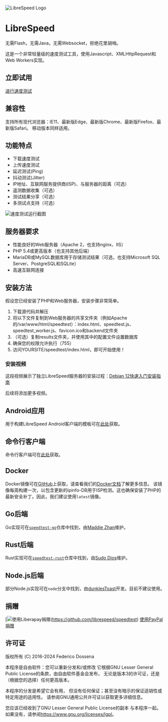 ![LibreSpeed Logo](https://github.com/librespeed/speedtest/blob/master/.logo/logo3.png?raw=true)

# LibreSpeed

无需Flash，无需Java，无需Websocket，拒绝花里胡哨。

这是一个非常轻量级的速度测试工具，使用Javascript、XMLHttpRequest和Web Workers实现。

## 立即试用

[进行速度测试](https://librespeed.org)

## 兼容性

支持所有现代浏览器：IE11、最新版Edge、最新版Chrome、最新版Firefox、最新版Safari。
移动版本同样适用。

## 功能特点

* 下载速度测试
* 上传速度测试
* 延迟测试(Ping)
* 抖动测试(Jitter)
* IP地址、互联网服务提供商(ISP)、与服务器的距离（可选）
* 遥测数据收集（可选）
* 测试结果分享（可选）
* 多测试点支持（可选）

![速度测试运行截图](https://speedtest.fdossena.com/mpot_v6.gif)

## 服务器要求

* 性能良好的Web服务器（Apache 2，也支持nginx、IIS）
* PHP 5.4或更高版本（也支持其他后端）
* MariaDB或MySQL数据库用于存储测试结果（可选，也支持Microsoft SQL Server、PostgreSQL和SQLite）
* 高速互联网连接

## 安装方法

假设您已经安装了PHP和Web服务器，安装步骤非常简单。

1. 下载源代码并解压
2. 将以下文件复制到Web服务器的共享文件夹（例如Apache的/var/www/html/speedtest）：index.html、speedtest.js、speedtest_worker.js、favicon.ico和backend文件夹
3. （可选）复制results文件夹，并使用其中的配置文件设置数据库
4. 确保您的权限允许执行（755）
5. 访问YOURSITE/speedtest/index.html，即可开始使用！

### 安装视频

这段视频展示了独立LibreSpeed服务器的安装过程：[Debian 12快速入门安装指南](https://fdossena.com/?p=speedtest/quickstart_deb12.frag)

后续将添加更多视频。

## Android应用

用于构建LibreSpeed Android客户端的模板可在[此处](https://github.com/librespeed/speedtest-android)获取。

## 命令行客户端

命令行客户端可在[此处](https://github.com/librespeed/speedtest-cli)获取。

## Docker

Docker镜像可在[GitHub](https://github.com/librespeed/speedtest/pkgs/container/speedtest)上获取，请查看我们的[Docker文档](doc_docker.md)了解更多信息。
该镜像每周构建一次，以包含更新的ipinfo-DB用于ISP检测。这也确保安装了PHP的最新安全补丁。因此，我们建议使用`latest`镜像。

## Go后端

Go实现可在[`speedtest-go`](https://github.com/librespeed/speedtest-go)仓库中找到，由[Maddie Zhan](https://github.com/maddie)维护。

## Rust后端

Rust实现可在[`speedtest-rust`](https://github.com/librespeed/speedtest-rust)仓库中找到，由[Sudo Dios](https://github.com/sudodios)维护。

## Node.js后端

部分Node.js实现可在`node`分支中找到，由[dunklesToast](https://github.com/dunklesToast)开发。目前不建议使用。

## 捐赠

[![使用Liberapay捐赠](https://liberapay.com/assets/widgets/donate.svg)(https://github.com/librespeed/speedtest)
[使用PayPal捐赠](https://github.com/librespeed/speedtest)

## 许可证

版权所有 (C) 2016-2024 Federico Dossena

本程序是自由软件：您可以重新分发和/或修改
它根据GNU Lesser General Public License的条款，由自由软件基金会发布，
无论是版本3的许可证，还是（根据您的选择）任何更高版本。

本程序的分发是希望它会有用，
但没有任何保证；甚至没有暗示的保证适销性或特定用途的适用性。
请参阅GNU通用公共许可证以获取更多详细信息。

您应该已经收到了GNU Lesser General Public License的副本
与本程序一起。如果没有，请参阅<https://www.gnu.org/licenses/lgpl>。
